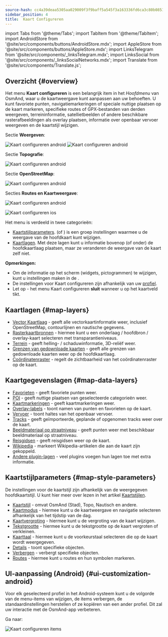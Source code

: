 ```yaml
---
source-hash: cc4a39deaa5305aa029009f3f9baff5a545f3a163336fd6ca3c80b085166c351
sidebar_position: 4
title:  Kaart Configureren
---
```

import Tabs from '@theme/Tabs';
import TabItem from '@theme/TabItem';
import AndroidStore from '@site/src/components/buttons/AndroidStore.mdx';
import AppleStore from '@site/src/components/buttons/AppleStore.mdx';
import LinksTelegram from '@site/src/components/_linksTelegram.mdx';
import LinksSocial from '@site/src/components/_linksSocialNetworks.mdx';
import Translate from '@site/src/components/Translate.js';



## Overzicht {#overview}

Het menu **Kaart configureren** is een belangrijk item in het *Hoofdmenu* van OsmAnd, waar u de kaartweergave kunt aanpassen aan uw behoeften. U kunt favoriete punten, navigatiemarkeringen of speciale nuttige plaatsen op de kaart markeren, specifieke routes of GPX-bestanden van derden weergeven, terreininformatie, satellietbeelden of andere beschikbare rasterafbeeldingen als overlay plaatsen, informatie over openbaar vervoer weergeven en de kaartstijl wijzigen.

<Tabs groupId="operating-systems" queryString="current-os">

<TabItem value="android" label="Android">

Sectie **Weergeven**:

![Kaart configureren android](@site/static/img/map/configure_map_show1_andr.png)  ![Kaart configureren android](@site/static/img/map/configure_map_show2_andr.png)

Sectie **Topografie**:

![Kaart configureren android](@site/static/img/map/configure_map_topography_andr.png)

Sectie **OpenStreetMap**:

![Kaart configureren android](@site/static/img/map/configure_map_osm_andr.png)

Secties **Routes en Kaartweergave**:

![Kaart configureren android](@site/static/img/map/configure_map_routes&Map_rendering_andr.png)

</TabItem>

<TabItem value="ios" label="iOS">

![Kaart configureren ios](@site/static/img/map/configure-map-ios.png)

</TabItem>

</Tabs>


Het **<Translate android="true" ids="configure_map"/>** menu is verdeeld in twee categorieën:

- [Kaartstijlparameters](#map-style-parameters). **<Translate android="true" ids="map_widget_map_rendering"/>** (of **<Translate ios="true" ids="map_widget_renderer"/>**) is een groep instellingen waarmee u de weergave van de hoofdkaart kunt wijzigen.
- [Kaartlagen](#map-layers). Met deze lagen kunt u informatie bovenop (of onder) de hoofdkaartlaag plaatsen, maar ze veranderen de weergave van de kaart zelf niet.

**Opmerkingen:**

- Om de informatie op het scherm (widgets, pictogrammen) te wijzigen, kunt u instellingen maken in de [<Translate android="true" ids="layer_map_appearance"/>](../widgets/index.md).
- De instellingen voor Kaart configureren zijn afhankelijk van uw [profiel](../personal/profiles.md).
- Let op - het menu Kaart configureren **sluit** wanneer u op het kaartveld tikt.

## Kaartlagen {#map-layers}

- [Vector Kaartlaag](../map/vector-maps.md) - geeft alle vectorkaartinformatie weer, inclusief OpenStreetMap, contourlijnen en nautische gegevens.
- [Rasterkaartbronnen](../map/raster-maps.md#select-raster-maps) - hiermee kunt u een onderlaag / hoofdbron / overlay-kaart selecteren met transparantieniveaus.
- [Terrein](../plugins/topography.md#hillshade-slope-and-altitude-layers) - geeft helling- / schaduwinformatie, 3D-reliëf weer.
- [Grenzen van gedownloade kaarten](../map/vector-maps.md#show-borders) - geeft alle grenzen van gedownloade kaarten weer op de hoofdkaartlaag.
- [Coördinatenraster](../map/vector-maps.md#coordinates-grid) - regelt de zichtbaarheid van het coördinatenraster op de kaart.

## Kaartgegevenslagen {#map-data-layers}

   - [Favorieten](../map/point-layers-on-map.md) - geeft favoriete punten weer.
   - [POI](../map/point-layers-on-map.md) - geeft nuttige plaatsen van geselecteerde categorieën weer.
   - [Kaartmarkeringen](../map/point-layers-on-map.md) - geeft kaartmarkeringen weer.
   - [Overlay-labels](../map/point-layers-on-map.md) - toont namen van punten en favorieten op de kaart.
   - [Vervoer](../map/vector-maps.md#transport) - toont haltes van het openbaar vervoer.
   - [Tracks](../map/tracks/index.md) - geeft geïmporteerde, geplande of opgenomen tracks weer over de kaart.
   - [Beeldmateriaal op straatniveau](../plugins/mapillary.md#map-layer) - geeft punten weer met beschikbaar beeldmateriaal op straatniveau.
   - [Reisgidsen](../plan-route/travel-guides.md) - geeft reisgidsen weer op de kaart.
   - [Wikipedia](../plugins/wikipedia.md) - markeert Wikipedia-artikelen die aan de kaart zijn gekoppeld.
   - [Andere plugin-lagen](../plugins/index.md#configure-plugin) - veel plugins voegen hun lagen toe met extra informatie.

## Kaartstijlparameters {#map-style-parameters}

De instellingen voor de kaartstijl zijn afhankelijk van de weergegeven hoofdkaartstijl. U kunt hier meer over lezen in het artikel [Kaartstijlen](../map/vector-maps).

   - [Kaartstijl](../map/vector-maps.md#default-map-styles) - omvat OsmAnd (Stad), Topo, Nautisch en andere.
   - [Kaartmodus](../map/vector-maps.md#map-mode) - hiermee kunt u de kaartweergave en navigatie selecteren afhankelijk van het tijdstip van de dag.
   - [Kaartvergroting](../map/vector-maps.md#map-magnifier) - hiermee kunt u de vergroting van de kaart wijzigen.
   - [Tekstgrootte](../map/vector-maps.md#text-size) - hiermee kunt u de tekstgrootte op de kaart vergroten of verkleinen.
   - [Kaarttaal](../map/vector-maps.md#map-language) - hiermee kunt u de voorkeurstaal selecteren die op de kaart wordt weergegeven.
   - [Details](../map/vector-maps.md#details) - toont specifieke objecten.
   - [Verbergen](../map/vector-maps.md#hide) - verbergt specifieke objecten.
   - [Routes](../map/vector-maps.md#routes) - hiermee kunt u routes en hun symbolen markeren.


## UI-aanpassing (Android) {#ui-customization-android}

Voor elk geselecteerd profiel in het Android-systeem kunt u de volgorde van de menu-items van <Translate android="true" ids="configure_map"/> wijzigen, de items verbergen, de standaardinstellingen herstellen of ze kopiëren van een ander profiel. Dit zal uw interactie met de OsmAnd-app verbeteren.

Ga naar: *<Translate android="true" ids="shared_string_menu,configure_profile,ui_customization,configure_map"/>*

![Kaart configureren items](@site/static/img/settings/configure-screen-ui-customization.png)
